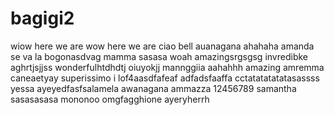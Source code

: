 # bagigi2
wiow
here we are
wow here we are
ciao bell
auanagana
ahahaha
amanda
se va la bogonasdvag
mamma
sasasa
woah
amazingsrgsgsg
invredibke
aghrtjsjjss
wonderfulhtdhdtj
oiuyokjj mannggiia
aahahhh
amazing
amremma caneaetyay
superissimo
i lof4aasdfafeaf
adfadsfaaffa
cctatatatatatasassss
yessa
ayeyedfasfsalamela
awanagana
ammazza
12456789
samantha
sasasasasa
mononoo
omgfagghione
ayeryherrh
